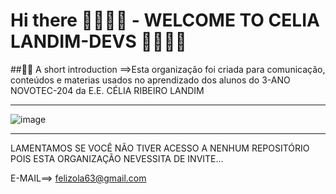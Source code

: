 # Hi there 👩🏻‍💻👋  - WELCOME TO CELIA LANDIM-DEVS  👩🏻‍💻👋

##🙋‍♀️ A short introduction ==>Esta organização foi criada para comunicação, conteúdos e materias usados no  aprendizado dos alunos do 3-ANO NOVOTEC-204 da E.E. CÉLIA RIBEIRO LANDIM 

<hr>

![image](https://github.com/CeliaLandim/.github/assets/55410946/f89ead6a-d512-49b8-8db0-9d73870b4e73)

<hr>


LAMENTAMOS SE VOCÊ NÃO TIVER ACESSO A NENHUM REPOSITÓRIO POIS ESTA ORGANIZAÇÃO NEVESSITA DE INVITE...

E-MAIL==> felizola63@gmail.com
